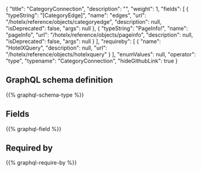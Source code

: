 {
  "title": "CategoryConnection",
  "description": "",
  "weight": 1,
  "fields": [
    {
      "typeString": "[CategoryEdge]",
      "name": "edges",
      "url": "/hotelx/reference/objects/categoryedge",
      "description": null,
      "isDeprecated": false,
      "args": null
    },
    {
      "typeString": "PageInfo!",
      "name": "pageInfo",
      "url": "/hotelx/reference/objects/pageinfo",
      "description": null,
      "isDeprecated": false,
      "args": null
    }
  ],
  "requireby": [
    {
      "name": "HotelXQuery",
      "description": null,
      "url": "/hotelx/reference/objects/hotelxquery"
    }
  ],
  "enumValues": null,
  "operator": "type",
  "typename": "CategoryConnection",
  "hideGithubLink": true
}
## GraphQL schema definition

{{% graphql-schema-type %}}

## Fields

{{% graphql-field %}}

## Required by

{{% graphql-require-by %}}
